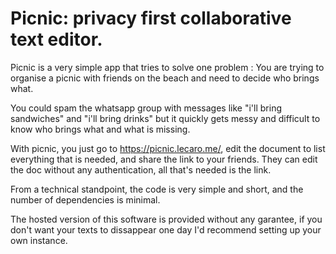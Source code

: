 # Picnic: privacy first collaborative text editor.

Picnic is a very simple app that tries to solve one 
problem : You are trying to organise a picnic with 
friends on the beach and need to decide who brings what.

You could spam the whatsapp group with messages like 
"i'll bring sandwiches" and "i'll bring drinks" but
it quickly gets messy and difficult to know who brings 
what and what is missing.

With picnic, you just go to https://picnic.lecaro.me/,
edit the document to list everything that is needed, and
share the link to your friends. They can edit the doc without
any authentication, all that's needed is the link.

From a technical standpoint, the code is very simple and short,
and the number of dependencies is minimal. 

The hosted version of this software is provided without any garantee,
if you don't want your texts to dissappear one day I'd recommend setting 
up your own instance. 